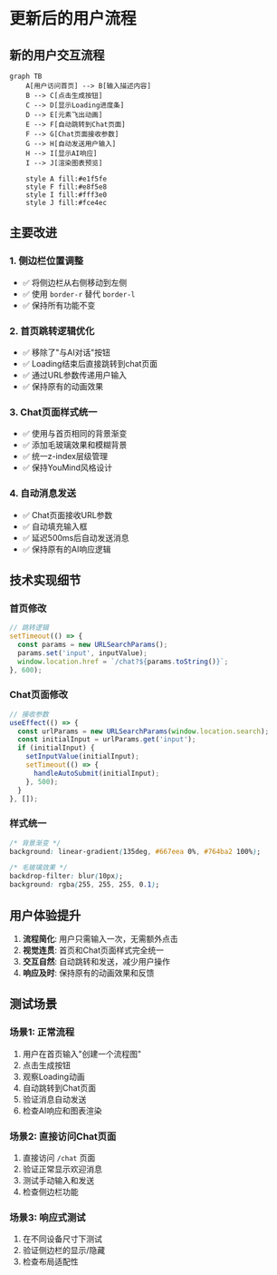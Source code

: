 # 更新后的用户流程

## 新的用户交互流程

```mermaid
graph TB
    A[用户访问首页] --> B[输入描述内容]
    B --> C[点击生成按钮]
    C --> D[显示Loading进度条]
    D --> E[元素飞出动画]
    E --> F[自动跳转到Chat页面]
    F --> G[Chat页面接收参数]
    G --> H[自动发送用户输入]
    H --> I[显示AI响应]
    I --> J[渲染图表预览]
    
    style A fill:#e1f5fe
    style F fill:#e8f5e8
    style I fill:#fff3e0
    style J fill:#fce4ec
```

## 主要改进

### 1. 侧边栏位置调整
- ✅ 将侧边栏从右侧移动到左侧
- ✅ 使用 `border-r` 替代 `border-l`
- ✅ 保持所有功能不变

### 2. 首页跳转逻辑优化
- ✅ 移除了"与AI对话"按钮
- ✅ Loading结束后直接跳转到chat页面
- ✅ 通过URL参数传递用户输入
- ✅ 保持原有的动画效果

### 3. Chat页面样式统一
- ✅ 使用与首页相同的背景渐变
- ✅ 添加毛玻璃效果和模糊背景
- ✅ 统一z-index层级管理
- ✅ 保持YouMind风格设计

### 4. 自动消息发送
- ✅ Chat页面接收URL参数
- ✅ 自动填充输入框
- ✅ 延迟500ms后自动发送消息
- ✅ 保持原有的AI响应逻辑

## 技术实现细节

### 首页修改
```typescript
// 跳转逻辑
setTimeout(() => {
  const params = new URLSearchParams();
  params.set('input', inputValue);
  window.location.href = `/chat?${params.toString()}`;
}, 600);
```

### Chat页面修改
```typescript
// 接收参数
useEffect(() => {
  const urlParams = new URLSearchParams(window.location.search);
  const initialInput = urlParams.get('input');
  if (initialInput) {
    setInputValue(initialInput);
    setTimeout(() => {
      handleAutoSubmit(initialInput);
    }, 500);
  }
}, []);
```

### 样式统一
```css
/* 背景渐变 */
background: linear-gradient(135deg, #667eea 0%, #764ba2 100%);

/* 毛玻璃效果 */
backdrop-filter: blur(10px);
background: rgba(255, 255, 255, 0.1);
```

## 用户体验提升

1. **流程简化**: 用户只需输入一次，无需额外点击
2. **视觉连贯**: 首页和Chat页面样式完全统一
3. **交互自然**: 自动跳转和发送，减少用户操作
4. **响应及时**: 保持原有的动画效果和反馈

## 测试场景

### 场景1: 正常流程
1. 用户在首页输入"创建一个流程图"
2. 点击生成按钮
3. 观察Loading动画
4. 自动跳转到Chat页面
5. 验证消息自动发送
6. 检查AI响应和图表渲染

### 场景2: 直接访问Chat页面
1. 直接访问 `/chat` 页面
2. 验证正常显示欢迎消息
3. 测试手动输入和发送
4. 检查侧边栏功能

### 场景3: 响应式测试
1. 在不同设备尺寸下测试
2. 验证侧边栏的显示/隐藏
3. 检查布局适配性
